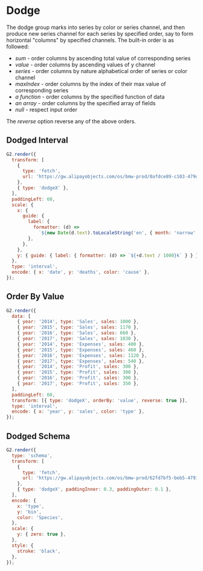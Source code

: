 # Dodge

The dodge group marks into series by color or series channel, and then produce new series channel for each series by specified order, say to form horizontal "columns" by specified channels. The built-in order is as followed:

- _sum_ - order columns by ascending total value of corresponding series
- _value_ - order columns by ascending values of y channel
- _series_ - order columns by nature alphabetical order of series or color channel
- _maxIndex_ - order columns by the index of their max value of corresponding series
- _a function_ - order columns by the specified function of data
- _an array_ - order columns by the specified array of fields
- _null_ - respect input order

The _reverse_ option reverse any of the above orders.

## Dodged Interval

```js
G2.render({
  transform: [
    {
      type: 'fetch',
      url: 'https://gw.alipayobjects.com/os/bmw-prod/0afdce89-c103-479d-91f4-6cf604bcf200.json',
    },
    { type: 'dodgeX' },
  ],
  paddingLeft: 60,
  scale: {
    x: {
      guide: {
        label: {
          formatter: (d) =>
            `${new Date(d.text).toLocaleString('en', { month: 'narrow' })}`,
        },
      },
    },
    y: { guide: { label: { formatter: (d) => `${+d.text / 1000}k` } } },
  },
  type: 'interval',
  encode: { x: 'date', y: 'deaths', color: 'cause' },
});
```

## Order By Value

```js
G2.render({
  data: [
    { year: '2014', type: 'Sales', sales: 1000 },
    { year: '2015', type: 'Sales', sales: 1170 },
    { year: '2016', type: 'Sales', sales: 660 },
    { year: '2017', type: 'Sales', sales: 1030 },
    { year: '2014', type: 'Expenses', sales: 400 },
    { year: '2015', type: 'Expenses', sales: 460 },
    { year: '2016', type: 'Expenses', sales: 1120 },
    { year: '2017', type: 'Expenses', sales: 540 },
    { year: '2014', type: 'Profit', sales: 300 },
    { year: '2015', type: 'Profit', sales: 300 },
    { year: '2016', type: 'Profit', sales: 300 },
    { year: '2017', type: 'Profit', sales: 350 },
  ],
  paddingLeft: 60,
  transform: [{ type: 'dodgeX', orderBy: 'value', reverse: true }],
  type: 'interval',
  encode: { x: 'year', y: 'sales', color: 'type' },
});
```

## Dodged Schema

```js
G2.render({
  type: 'schema',
  transform: [
    {
      type: 'fetch',
      url: 'https://gw.alipayobjects.com/os/bmw-prod/62fd7bf5-beb5-4791-9b62-6c66fa0204da.json',
    },
    { type: 'dodgeX', paddingInner: 0.3, paddingOuter: 0.1 },
  ],
  encode: {
    x: 'type',
    y: 'bin',
    color: 'Species',
  },
  scale: {
    y: { zero: true },
  },
  style: {
    stroke: 'black',
  },
});
```
